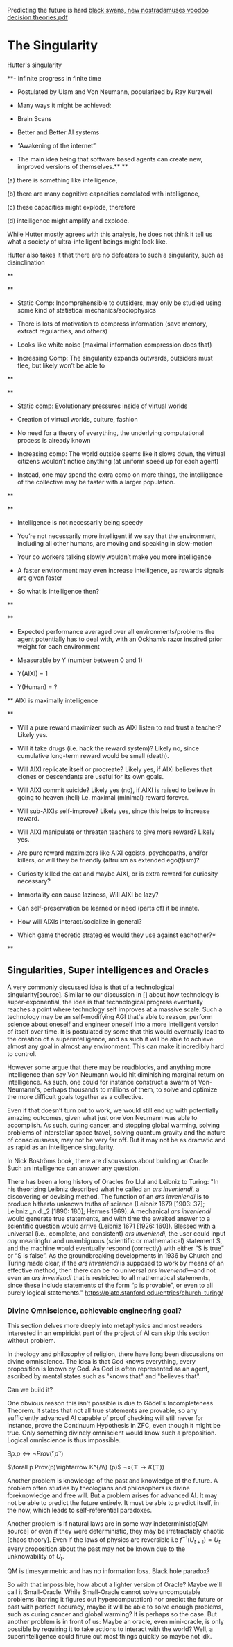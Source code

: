 

Predicting the future is hard
[black swans, new nostradamuses voodoo decision theories.pdf](file:///C:/Users/Katte/Documents/Academic/Philosophy/black%20swans,%20new%20nostradamuses%20voodoo%20decision%20theories.pdf)


# The Singularity

Hutter's singularity

**- Infinite progress in finite time  
      
    
- Postulated by Ulam and Von Neumann, popularized by Ray Kurzweil  
      
    
- Many ways it might be achieved:
    

- Brain Scans
    
- Better and Better AI systems
    
- “Awakening of the internet”  
      
    

- The main idea being that software based agents can create new, improved versions of themselves.**
**  

(a) there is something like intelligence, 

(b) there are many cognitive capacities correlated with intelligence,

(c) these capacities might explode, therefore

(d) intelligence might amplify and explode.  
  

While Hutter mostly agrees with this analysis, he does not think it tell us what a society of ultra-intelligent beings might look like.  
  

Hutter also takes it that there are no defeaters to such a singularity, such as disinclination

**

**

- Static Comp: Incomprehensible to outsiders, may only be studied using some kind of statistical mechanics/sociophysics  
      
    
- There is lots of motivation to compress information (save memory, extract regularities, and others)  
      
    
- Looks like white noise (maximal information compression does that)  
      
    
- Increasing Comp: The singularity expands outwards, outsiders must flee, but likely won’t be able to
    

**

**

- Static comp: Evolutionary pressures inside of virtual worlds  
      
    
- Creation of virtual worlds, culture, fashion  
      
    
- No need for a theory of everything, the underlying computational process is already known  
      
    
- Increasing comp: The world outside seems like it slows down, the virtual citizens wouldn’t notice anything (at uniform speed up for each agent)  
      
    
- Instead, one may spend the extra comp on more things, the intelligence of the collective may be faster with a larger population.
    

**

**

- Intelligence is not necessarily being speedy  
      
    
- You’re not necessarily more intelligent if we say that the environment, including all other humans, are moving and speaking in slow-motion  
      
    
- Your co workers talking slowly wouldn’t make you more intelligence  
      
    
- A faster environment may even increase intelligence, as rewards signals are given faster  
      
    
- So what is intelligence then?
    

**

**

- Expected performance averaged over all environments/problems the agent potentially has to deal with, with an Ockham’s razor inspired prior weight for each environment  
      
    
- Measurable by Y (number between 0 and 1)  
      
    
- Y(AIXI) = 1  
      
    
- Y(Human) = ?
    

**
AIXI is maximally intelligence

**

- Will a pure reward maximizer such as AIXI listen to and trust a teacher? Likely yes.  
      
    
- Will it take drugs (i.e. hack the reward system)? Likely no, since cumulative long-term reward would be small (death).  
      
    
- Will AIXI replicate itself or procreate? Likely yes, if AIXI believes that clones or descendants are useful for its own goals.  
      
    
- Will AIXI commit suicide? Likely yes (no), if AIXI is raised to believe in going to heaven (hell) i.e. maximal (minimal) reward forever.  
      
    
- Will sub-AIXIs self-improve? Likely yes, since this helps to increase reward.  
      
    
- Will AIXI manipulate or threaten teachers to give more reward? Likely yes.  
      
    
- Are pure reward maximizers like AIXI egoists, psychopaths, and/or killers, or will they be friendly (altruism as extended ego(t)ism)?  
      
    
- Curiosity killed the cat and maybe AIXI, or is extra reward for curiosity necessary?  
      
    
- Immortality can cause laziness, Will AIXI be lazy?  
      
    
- Can self-preservation be learned or need (parts of) it be innate.  
      
    
- How will AIXIs interact/socialize in general?  
      
    
- Which game theoretic strategies would they use against eachother?*
    

**


## Singularities, Super intelligences and Oracles

A very commonly discussed idea is that of a technological singularity[source]. Similar to our discussion in [] about how technology is super-exponential, the idea is that technological progress eventually reaches a point where technology self improves at a massive scale. Such a technology may be an self-modifying AGI that's able to reason, perform science about oneself and engineer oneself into a more intelligent version of itself over time. It is postulated by some that this would eventually lead to the creation of a superintelligence, and as such it will be able to achieve almost any goal in almost any environment. This can make it incredibly hard to control. 

However some argue that there may be roadblocks, and anything more intelligence than say Von Neumann would hit diminishing marginal return on intelligence. As such, one could for instance construct a swarm of Von-Neumann's, perhaps thousands to millions of them, to solve and optimize the more difficult goals together as a collective. 

Even if that doesn't turn out to work, we would still end up with potentially amazing outcomes, given what just one Von Neumann was able to accomplish. As such, curing cancer, and stopping global warming, solving problems of interstellar space travel, solving quantum gravity and the nature of consciousness, may not be very far off. But it may not be as dramatic and as rapid as an intelligence singularity. 

In Nick Boströms book, there are discussions about building an Oracle. Such an intelligence can answer any question.


There has been a long history of Oracles fro Llul and Leibniz to Turing:
"In his theorizing Leibniz described what he called an _ars inveniendi_, a discovering or devising method. The function of an _ars inveniendi_ is to produce hitherto unknown truths of science (Leibniz 1679 [1903: 37]; Leibniz _n.d._2 [1890: 180]; Hermes 1969). A mechanical _ars inveniendi_ would generate true statements, and with time the awaited answer to a scientific question would arrive (Leibniz 1671 [1926: 160]). Blessed with a universal (i.e., complete, and consistent) _ars inveniendi_, the user could input _any_ meaningful and unambiguous (scientific or mathematical) statement S, and the machine would eventually respond (correctly) with either “S is true” or “S is false”. As the groundbreaking developments in 1936 by Church and Turing made clear, if the _ars inveniendi_ is supposed to work by means of an effective method, then there can be no universal _ars inveniendi_—and not even an _ars inveniendi_ that is restricted to all mathematical statements, since these include statements of the form “p is provable”, or even to all purely logical statements."
https://plato.stanford.edu/entries/church-turing/ 

### Divine Omniscience, achievable engineering goal?

This section delves more deeply into metaphysics and most readers interested in an empiricist part of the project of AI can skip this section without problem. 

In theology and philosophy of religion, there have long been discussions on divine omniscience. The idea is that God knows everything, every proposition is known by God. As God is often represented as an agent, ascribed by mental states such as "knows that" and "believes that".

Can we build it?

One obvious reason this isn't possible is due to Gödel's Incompleteness Theorem. It states that not all true statements are provable, so any sufficiently advanced AI capable of proof checking will still never for instance, prove the Continuum Hypothesis in ZFC, even though it might be true. Only something divinely omniscient would know such a proposition. Logical omniscience is thus impossible. 

$\exists p. p\leftrightarrow \neg Prov(\ulcorner p\urcorner)$

$\forall p Prov(p)\rightarrow K^{/\\} (p)$
$\neg\diamond (\top\rightarrow K(\top))$

Another problem is knowledge of the past and knowledge of the future. A problem often studies by theologians and philosophers is divine foreknowledge and free will. But a problem arises for advanced AI. It may not be able to predict the future entirely. It must be able to predict itself, in the now, which leads to self-referential paradoxes. 

Another problem is if natural laws are in some way indeterministic[QM source] or even if they were deterministic, they may be irretractably chaotic [chaos theory]. Even if the laws of physics are reversible i.e $f^{-1}(U_{t+1}) = U_t$ every proposition about the past may not be known due to the unknowability of $U_t$.

QM is timesymmetric and has no information loss. Black hole paradox?

So with that impossible, how about a lighter version of Oracle? Maybe we'll call it Small-Oracle. While Small-Oracle cannot solve uncomputable problems (barring it figures out hypercomputation) nor predict the future or past with perfect accuracy, maybe it will be able to solve enough problems, such as curing cancer and global warming? It is perhaps so the case. But another problem is in front of us: Maybe an oracle, even mini-oracle, is only possible by requiring it to take actions to interact with the world? Well, a superintelligence could firure out most things quickly so maybe not idk. 



